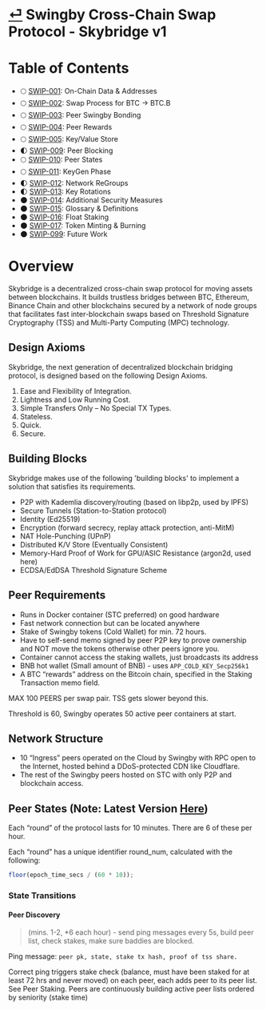 # [⏎](../readme.md) Swingby Cross-Chain Swap Protocol - Skybridge v1

# Table of Contents

- 🌕 [SWIP-001](./SWIP-001.md): On-Chain Data &amp; Addresses
- 🌕 [SWIP-002](./SWIP-002.md): Swap Process for BTC → BTC.B
- 🌕 [SWIP-003](./SWIP-003.md): Peer Swingby Bonding
- 🌕 [SWIP-004](./SWIP-004.md): Peer Rewards
- 🌕 [SWIP-005](./SWIP-005.md): Key/Value Store
- 🌓 [SWIP-009](./SWIP-009.md): Peer Blocking
- 🌕 [SWIP-010](./SWIP-010.md): Peer States
- 🌕 [SWIP-011](./SWIP-011.md): KeyGen Phase
- 🌓 [SWIP-012](./SWIP-012.md): Network ReGroups
- 🌓 [SWIP-013](./SWIP-013.md): Key Rotations
- 🌑 [SWIP-014](./SWIP-014.md): Additional Security Measures
- 🌑 [SWIP-015](./SWIP-015.md): Glossary &amp; Definitions
- 🌑 [SWIP-016](./SWIP-016.md): Float Staking
- 🌑 [SWIP-017](./SWIP-017.md): Token Minting &amp; Burning
- 🌑 [SWIP-099](./SWIP-099.md): Future Work

# Overview

Skybridge is a decentralized cross-chain swap protocol for moving assets between blockchains. It builds trustless bridges between BTC, Ethereum, Binance Chain and other blockchains secured by a network of node groups that facilitates fast inter-blockchain swaps based on Threshold Signature Cryptography (TSS) and Multi-Party Computing (MPC) technology.

## Design Axioms

Skybridge, the next generation of decentralized blockchain bridging protocol, is designed based on the following Design Axioms.

1. Ease and Flexibility of Integration.
2. Lightness and Low Running Cost.
3. Simple Transfers Only – No Special TX Types.
4. Stateless.
5. Quick.
6. Secure.

## Building Blocks

Skybridge makes use of the following 'building blocks' to implement a solution that satisfies its requirements.

- P2P with Kademlia discovery/routing (based on libp2p, used by IPFS)
- Secure Tunnels (Station-to-Station protocol)
- Identity (Ed25519)
- Encryption (forward secrecy, replay attack protection, anti-MitM)
- NAT Hole-Punching (UPnP)
- Distributed K/V Store (Eventually Consistent)
- Memory-Hard Proof of Work for GPU/ASIC Resistance (argon2d, used here)
- ECDSA/EdDSA Threshold Signature Scheme

## Peer Requirements

- Runs in Docker container (STC preferred) on good hardware
- Fast network connection but can be located anywhere
- Stake of Swingby tokens (Cold Wallet) for min. 72 hours.
- Have to self-send memo signed by peer P2P key to prove ownership and NOT move the tokens otherwise other peers ignore you.
- Container cannot access the staking wallets, just broadcasts its address
- BNB hot wallet (Small amount of BNB) - uses `APP_COLD_KEY_Secp256k1`
- A BTC “rewards” address on the Bitcoin chain, specified in the Staking Transaction memo field.

MAX 100 PEERS per swap pair. TSS gets slower beyond this.

Threshold is 60, Swingby operates 50 active peer containers at start.

## Network Structure

- 10 “Ingress” peers operated on the Cloud by Swingby with RPC open to the Internet, hosted behind a DDoS-protected CDN like Cloudflare.
- The rest of the Swingby peers hosted on STC with only P2P and blockchain access.

## Peer States (Note: Latest Version [Here](./SWIP-010.md))

Each “round” of the protocol lasts for 10 minutes. There are 6 of these per hour.

Each “round” has a unique identifier round_num, calculated with the following:

```js
floor(epoch_time_secs / (60 * 10));
```

### State Transitions

#### Peer Discovery

> (mins. 1-2, \*6 each hour) - send ping messages every 5s, build peer list, check stakes, make sure baddies are blocked.

Ping message: `peer pk, state, stake tx hash, proof of tss share.`

Correct ping triggers stake check (balance, must have been staked for at least 72 hrs and never moved) on each peer, each adds peer to its peer list. See Peer Staking.
Peers are continuously building active peer lists ordered by seniority (stake time)
